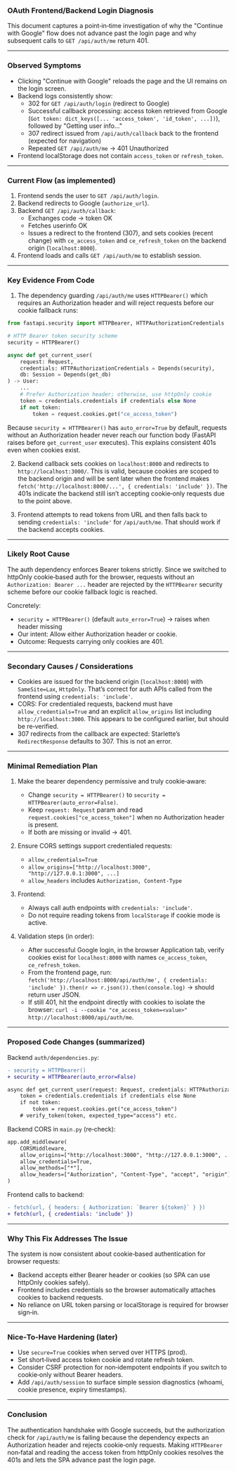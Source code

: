 ### OAuth Frontend/Backend Login Diagnosis

This document captures a point‑in‑time investigation of why the "Continue with Google" flow does not advance past the login page and why subsequent calls to `GET /api/auth/me` return 401.

---

### Observed Symptoms

- Clicking "Continue with Google" reloads the page and the UI remains on the login screen.
- Backend logs consistently show:
  - 302 for `GET /api/auth/login` (redirect to Google)
  - Successful callback processing: access token retrieved from Google (`Got token: dict_keys([... 'access_token', 'id_token', ...])`), followed by "Getting user info..."
  - 307 redirect issued from `/api/auth/callback` back to the frontend (expected for navigation)
  - Repeated `GET /api/auth/me` → 401 Unauthorized
- Frontend localStorage does not contain `access_token` or `refresh_token`.

---

### Current Flow (as implemented)

1. Frontend sends the user to `GET /api/auth/login`.
2. Backend redirects to Google (`authorize_url`).
3. Backend `GET /api/auth/callback`:
   - Exchanges code → token OK
   - Fetches userinfo OK
   - Issues a redirect to the frontend (307), and sets cookies (recent change) with `ce_access_token` and `ce_refresh_token` on the backend origin (`localhost:8000`).
4. Frontend loads and calls `GET /api/auth/me` to establish session.

---

### Key Evidence From Code

1) The dependency guarding `/api/auth/me` uses `HTTPBearer()` which requires an Authorization header and will reject requests before our cookie fallback runs:

```20:26:/Users/eliezerabate/comprehension-engine/backend/auth/dependencies.py
from fastapi.security import HTTPBearer, HTTPAuthorizationCredentials

# HTTP Bearer token security scheme
security = HTTPBearer()
```

```20:33:/Users/eliezerabate/comprehension-engine/backend/auth/dependencies.py
async def get_current_user(
    request: Request,
    credentials: HTTPAuthorizationCredentials = Depends(security),
    db: Session = Depends(get_db)
) -> User:
    ...
    # Prefer Authorization header; otherwise, use httpOnly cookie
    token = credentials.credentials if credentials else None
    if not token:
        token = request.cookies.get("ce_access_token")
```

Because `security = HTTPBearer()` has `auto_error=True` by default, requests without an Authorization header never reach our function body (FastAPI raises before `get_current_user` executes). This explains consistent 401s even when cookies exist.

2) Backend callback sets cookies on `localhost:8000` and redirects to `http://localhost:3000/`. This is valid, because cookies are scoped to the backend origin and will be sent later when the frontend makes `fetch('http://localhost:8000/...', { credentials: 'include' })`. The 401s indicate the backend still isn’t accepting cookie‑only requests due to the point above.

3) Frontend attempts to read tokens from URL and then falls back to sending `credentials: 'include'` for `/api/auth/me`. That should work if the backend accepts cookies.

---

### Likely Root Cause

The auth dependency enforces Bearer tokens strictly. Since we switched to httpOnly cookie‑based auth for the browser, requests without an `Authorization: Bearer ...` header are rejected by the `HTTPBearer` security scheme before our cookie fallback logic is reached.

Concretely:

- `security = HTTPBearer()` (default `auto_error=True`) → raises when header missing
- Our intent: Allow either Authorization header or cookie.
- Outcome: Requests carrying only cookies are 401.

---

### Secondary Causes / Considerations

- Cookies are issued for the backend origin (`localhost:8000`) with `SameSite=Lax`, `HttpOnly`. That’s correct for auth APIs called from the frontend using `credentials: 'include'`.
- CORS: For credentialed requests, backend must have `allow_credentials=True` and an explicit `allow_origins` list including `http://localhost:3000`. This appears to be configured earlier, but should be re‑verified.
- 307 redirects from the callback are expected: Starlette’s `RedirectResponse` defaults to 307. This is not an error.

---

### Minimal Remediation Plan

1) Make the bearer dependency permissive and truly cookie‑aware:
   - Change `security = HTTPBearer()` to `security = HTTPBearer(auto_error=False)`.
   - Keep `request: Request` param and read `request.cookies["ce_access_token"]` when no Authorization header is present.
   - If both are missing or invalid → 401.

2) Ensure CORS settings support credentialed requests:
   - `allow_credentials=True`
   - `allow_origins=["http://localhost:3000", "http://127.0.0.1:3000", ...]`
   - `allow_headers` includes `Authorization, Content-Type`

3) Frontend:
   - Always call auth endpoints with `credentials: 'include'`.
   - Do not require reading tokens from `localStorage` if cookie mode is active.

4) Validation steps (in order):
   - After successful Google login, in the browser Application tab, verify cookies exist for `localhost:8000` with names `ce_access_token`, `ce_refresh_token`.
   - From the frontend page, run: `fetch('http://localhost:8000/api/auth/me', { credentials: 'include' }).then(r => r.json()).then(console.log)` → should return user JSON.
   - If still 401, hit the endpoint directly with cookies to isolate the browser: `curl -i --cookie "ce_access_token=<value>" http://localhost:8000/api/auth/me`.

---

### Proposed Code Changes (summarized)

Backend `auth/dependencies.py`:

```diff
- security = HTTPBearer()
+ security = HTTPBearer(auto_error=False)

async def get_current_user(request: Request, credentials: HTTPAuthorizationCredentials = Depends(security), db: Session = Depends(get_db)) -> User:
    token = credentials.credentials if credentials else None
    if not token:
        token = request.cookies.get("ce_access_token")
    # verify_token(token, expected_type="access") etc.
```

Backend CORS in `main.py` (re‑check):

```diff
app.add_middleware(
    CORSMiddleware,
    allow_origins=["http://localhost:3000", "http://127.0.0.1:3000", ...],
    allow_credentials=True,
    allow_methods=["*"],
    allow_headers=["Authorization", "Content-Type", "accept", "origin"],
)
```

Frontend calls to backend:

```diff
- fetch(url, { headers: { Authorization: `Bearer ${token}` } })
+ fetch(url, { credentials: 'include' })
```

---

### Why This Fix Addresses The Issue

The system is now consistent about cookie‑based authentication for browser requests:

- Backend accepts either Bearer header or cookies (so SPA can use httpOnly cookies safely).
- Frontend includes credentials so the browser automatically attaches cookies to backend requests.
- No reliance on URL token parsing or localStorage is required for browser sign‑in.

---

### Nice‑To‑Have Hardening (later)

- Use `secure=True` cookies when served over HTTPS (prod).
- Set short‑lived access token cookie and rotate refresh token.
- Consider CSRF protection for non‑idempotent endpoints if you switch to cookie‑only without Bearer headers.
- Add `/api/auth/session` to surface simple session diagnostics (whoami, cookie presence, expiry timestamps).

---

### Conclusion

The authentication handshake with Google succeeds, but the authorization check for `/api/auth/me` is failing because the dependency expects an Authorization header and rejects cookie‑only requests. Making `HTTPBearer` non‑fatal and reading the access token from httpOnly cookies resolves the 401s and lets the SPA advance past the login page.


